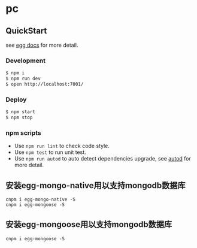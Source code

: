 # pc



## QuickStart

<!-- add docs here for user -->

see [egg docs][egg] for more detail.

### Development

```bash
$ npm i
$ npm run dev
$ open http://localhost:7001/
```

### Deploy

```bash
$ npm start
$ npm stop
```

### npm scripts

- Use `npm run lint` to check code style.
- Use `npm test` to run unit test.
- Use `npm run autod` to auto detect dependencies upgrade, see [autod](https://www.npmjs.com/package/autod) for more detail.


[egg]: https://eggjs.org


## 安装egg-mongo-native用以支持mongodb数据库
```
cnpm i egg-mongo-native -S
cnpm i egg-mongoose -S
```

## 安装egg-mongoose用以支持mongodb数据库
```
cnpm i egg-mongoose -S
```

